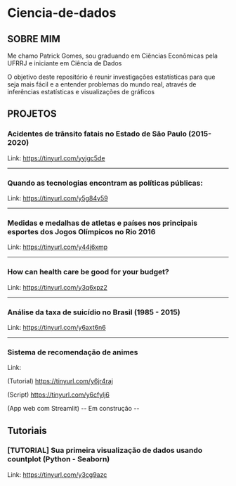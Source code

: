 # Ciencia-de-dados


## SOBRE MIM
  Me chamo Patrick Gomes, sou graduando em Ciências Econômicas pela UFRRJ e iniciante em Ciência de Dados



  O objetivo deste repositório é reunir investigações estatísticas para que seja mais fácil e a entender problemas do mundo real, através de inferências estatísticas e visualizações de gráficos


## PROJETOS

### Acidentes de trânsito fatais no Estado de São Paulo (2015-2020)
Link: https://tinyurl.com/yyjgc5de

_________________________________________________________________________________________________________________________________________________________________________________
### Quando as tecnologias encontram as políticas públicas:
Link: https://tinyurl.com/y5g84y59

________________________________________________________________________________________________________________________________________________________________________________

### Medidas e medalhas de atletas e países nos principais esportes dos Jogos Olímpicos no Rio 2016
Link: https://tinyurl.com/y44j6xmp

_________________________________________________________________________________________________________________________________________________________________________________
### How can health care be good for your budget?
Link: https://tinyurl.com/y3q6xpz2

_________________________________________________________________________________________________________________________________________________________________________________

### Análise da taxa de suicídio no Brasil (1985 - 2015)
Link: https://tinyurl.com/y6axt6n6

_________________________________________________________________________________________________________________________________________________________________________________

### Sistema de recomendação de animes
Link:

(Tutorial) https://tinyurl.com/y6jr4raj

(Script) https://tinyurl.com/y6cfylj6

(App web com Streamlit) -- Em construção --


## Tutoriais

### [TUTORIAL] Sua primeira visualização de dados usando countplot (Python - Seaborn)
Link: https://tinyurl.com/y3cg9azc
